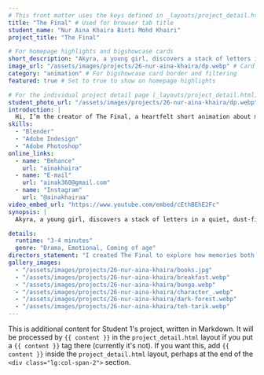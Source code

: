 ```yaml
---
# This front matter uses the keys defined in _layouts/project_detail.html
title: "The Final" # Used for browser tab title
student_name: "Nur Aina Khaira Binti Mohd Khairi"
project_title: "The Final"

# For homepage highlights and bigshowcase cards
short_description: "Akyra, a young girl, discovers a stack of letters in a quiet, dust-filled room. As she reads each one, vivid memories from her past unfold moments of love, regret, and healing. Through these reflections, she finds emotional closure and a peaceful path forward."
image_url: "/assets/images/projects/26-nur-aina-khaira/dp.webp" # Card image
category: "animation" # For bigshowcase card border and filtering
featured: true # Set to true to show on homepage highlights

# For the individual project detail page (_layouts/project_detail.html)
student_photo_url: "/assets/images/projects/26-nur-aina-khaira/dp.webp"
introduction: |
  Hi, I’m the creator of The Final, a heartfelt short animation about memory, healing, and emotional growth. This film is inspired by my own reflections on the past and how even small moments can carry deep meaning.
skills:
  - "Blender"
  - "Adobe Indesign"
  - "Adobe Photoshop"
online_links:
  - name: "Behance"
    url: "ainakhaira"
  - name: "E-mail"
    url: "ainak360@gmail.com"
  - name: "Instagram"
    url: "@ainakhairaa"
video_embed_url: "https://www.youtube.com/embed/cEthBEhE2Fc"
synopsis: |
  Akyra, a young girl, discovers a stack of letters in a quiet, dust-filled room. As she reads each one, vivid memories from her past unfold moments of love, regret, and healing. Through these reflections, she finds emotional closure and a peaceful path forward.

details:
  runtime: "3-4 minutes"
  genre: "Drama, Emotional, Coming of age"
directors_statement: "I created The Final to explore how memories both joyful and painful shape us. Through Akyra’s quiet journey with the letters, I wanted to show how healing can come from reflection, emotion, and the courage to forgive."
gallery_images:
  - "/assets/images/projects/26-nur-aina-khaira/books.jpg"
  - "/assets/images/projects/26-nur-aina-khaira/breakfast.webp"
  - "/assets/images/projects/26-nur-aina-khaira/bunga.webp"
  - "/assets/images/projects/26-nur-aina-khaira/character_.webp"
  - "/assets/images/projects/26-nur-aina-khaira/dark-forest.webp"
  - "/assets/images/projects/26-nur-aina-khaira/teh-tarik.webp"
---
```

<!-- You can add more content here in Markdown if needed, it will appear after the gallery -->
This is additional content for Student 1's project, written in Markdown.
It will be processed by `{{ content }}` in the `project_detail.html` layout if you put a `{{ content }}` tag there (currently it's not).
If you want this, add `{{ content }}` inside the `project_detail.html` layout, perhaps at the end of the `<div class="lg:col-span-2">` section.
